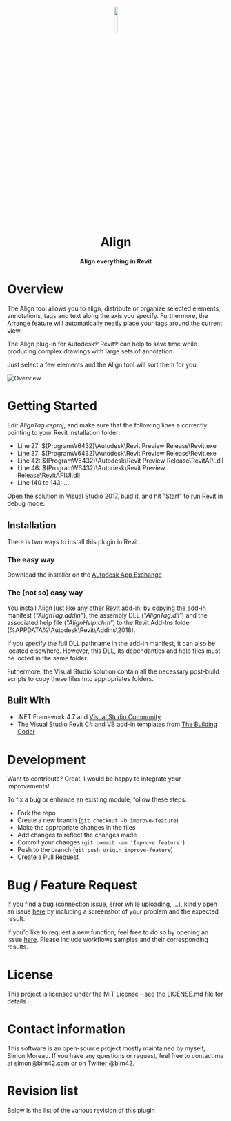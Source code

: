 <p align="center"><img width=12.5% src="https://raw.githubusercontent.com/simonmoreau/align-tag/master/AlignTag/Resources/AlignAppIcon.png"></p>
<h1 align="center">
  Align
</h1>

<h4 align="center">Align everything in Revit</h4>

# Overview

The Align tool allows you to align, distribute or organize selected elements, annotations, tags and text along the axis you specify. Furthermore, the Arrange feature will automatically neatly place your tags around the current view.

The Align plug-in for Autodesk® Revit® can help to save time while producing complex drawings with large sets of annotation.

Just select a few elements and the Align tool will sort them for you.

![Overview](https://raw.githubusercontent.com/simonmoreau/align-tag/master/AlignTag/Resources/alignTags.gif)

# Getting Started

Edit _AlignTag.csproj_, and make sure that the following lines a correctly pointing to your Revit installation folder:
* Line 27:     <StartProgram>$(ProgramW6432)\Autodesk\Revit Preview Release\Revit.exe</StartProgram>
* Line 37:     <StartProgram>$(ProgramW6432)\Autodesk\Revit Preview Release\Revit.exe</StartProgram>
* Line 42:     <HintPath>$(ProgramW6432)\Autodesk\Revit Preview Release\RevitAPI.dll</HintPath>
* Line 46:     <HintPath>$(ProgramW6432)\Autodesk\Revit Preview Release\RevitAPIUI.dll</HintPath>
* Line 140 to 143: <PostBuildEvent>...</PostBuildEvent>

Open the solution in Visual Studio 2017, buid it, and hit "Start" to run Revit in debug mode.

## Installation

There is two ways to install this plugin in Revit:

### The easy way

Download the installer on the [Autodesk App Exchange](https://apps.autodesk.com/RVT/en/Detail/Index?id=2903508825431715905&appLang=en&os=Win32_64)

### The (not so) easy way

You install Align just [like any other Revit add-in](http://help.autodesk.com/view/RVT/2018/ENU/?guid=GUID-4FFDB03E-6936-417C-9772-8FC258A261F7), by copying the add-in manifest (_"AlignTag.addin"_), the assembly DLL (_"AlignTag.dll"_) and the associated help file (_"AlignHelp.chm"_) to the Revit Add-Ins folder (%APPDATA%\Autodesk\Revit\Addins\2018).

If you specify the full DLL pathname in the add-in manifest, it can also be located elsewhere. However, this DLL, its dependanties and help files must be locted in the same folder.

Futhermore, the Visual Studio solution contain all the necessary post-build scripts to copy these files into appropriates folders.

## Built With

* .NET Framework 4.7 and [Visual Studio Community](https://www.visualstudio.com/vs/community/)
* The Visual Studio Revit C# and VB add-in templates from [The Building Coder](http://thebuildingcoder.typepad.com/blog/2017/04/revit-2018-visual-studio-c-and-vb-net-add-in-wizards.html)

# Development

Want to contribute? Great, I would be happy to integrate your improvements!

To fix a bug or enhance an existing module, follow these steps:

* Fork the repo
* Create a new branch (`git checkout -b improve-feature`)
* Make the appropriate changes in the files
* Add changes to reflect the changes made
* Commit your changes (`git commit -am 'Improve feature'`)
* Push to the branch (`git push origin improve-feature`)
* Create a Pull Request

# Bug / Feature Request

If you find a bug (connection issue, error while uploading, ...), kindly open an issue [here](https://github.com/simonmoreau/align-tag/issues/new) by including a screenshot of your problem and the expected result.

If you'd like to request a new function, feel free to do so by opening an issue [here](https://github.com/simonmoreau/align-tag/issues/new). Please include workflows samples and their corresponding results.

# License

This project is licensed under the MIT License - see the [LICENSE.md](LICENSE.md) file for details

# Contact information
This software is an open-source project mostly maintained by myself, Simon Moreau. If you have any questions or request, feel free to contact me at [simon@bim42.com](mailto:simon@bim42.com) or on Twitter [@bim42](https://twitter.com/bim42?lang=en).

# Revision list

Below is the list of the various revision of this plugin